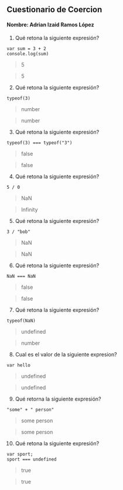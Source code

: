## Cuestionario de Coercion
#### Nombre: Adrian Izaid Ramos López

1. Qué retona la siguiente expresión?
```
var sum = 3 + 2
console.log(sum)
```

> 5

> 5

2. Qué retona la siguiente expresión?
```
typeof(3)
```

> number

> number

3. Qué retona la siguiente expresión?
```
typeof(3) === typeof("3")
```

> false

> false

4. Qué retona la siguiente expresión?
```
5 / 0
```

>NaN

>Infinity

5. Qué retona la siguiente expresión?
```
3 / "bob"
```

>NaN

>NaN

6. Qué retona la siguiente expresión?
```
NaN === NaN
```

>false

>false

7. Qué retona la siguiente expresión?
```
typeof(NaN)
```

>undefined

>number

8. Cual es el valor de la siguiente expresion?
```
var hello
```

>undefined

> undefined

9. Qué retorna la siguiente expresión?
```
"some" + " person"
```

>some person

>some person

10. Qué retona la siguiente expresión?
```
var sport; 
sport === undefined
```

>true

>true


